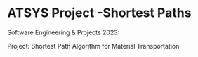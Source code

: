 # ATSYS Project -Shortest Paths

Software Engineering & Projects 2023:

Project: Shortest Path Algorithm for Material Transportation




